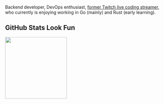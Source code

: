 Backend developer, DevOps enthusiast, <a href="https://youtube.com/playlist?list=PL5WgwHl4ZzQ33iEoB8EhSpTJie4ro-371">former Twitch live coding streamer</a>, who
currently is enjoying working in Go (mainly) and Rust (early learning).

## GitHub Stats Look Fun

<a href="https://github.com/MatthewEdge">
    <img height="200px" align="center" src="https://github-readme-stats.vercel.app/api/top-langs/?username=MatthewEdge&layout=compact&langs_count=10&title_color=eceff4&text_color=eceff4&bg_color=3b4252&count_private=true"/>
</a>

